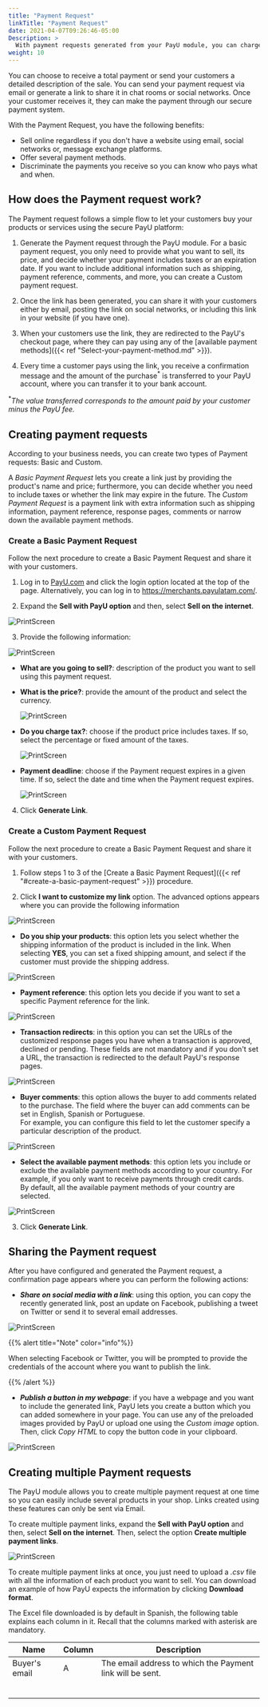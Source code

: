 ```yaml
---
title: "Payment Request"
linkTitle: "Payment Request"
date: 2021-04-07T09:26:46-05:00
Description: >
  With payment requests generated from your PayU module, you can charge to your customers without having a website. To receive payments with this solution, all you need is an active account in PayU.
weight: 10
---
```


You can choose to receive a total payment or send your customers a detailed description of the sale. You can send your payment request via email or generate a link to share it in chat rooms or social networks. Once your customer receives it, they can make the payment through our secure payment system.

With the Payment Request, you have the following benefits:
* Sell online regardless if you don't have a website using email, social networks or, message exchange platforms.
* Offer several payment methods.
* Discriminate the payments you receive so you can know who pays what and when.

## How does the Payment request work?
The Payment request follows a simple flow to let your customers buy your products or services using the secure PayU platform:

1. Generate the Payment request through the PayU module. For a basic payment request, you only need to provide what you want to sell, its price, and decide whether your payment includes taxes or an expiration date. If you want to include additional information such as shipping, payment reference, comments, and more, you can create a Custom payment request.

2. Once the link has been generated, you can share it with your customers either by email, posting the link on social networks, or including this link in your website (if you have one).

3. When your customers use the link, they are redirected to the PayU's checkout page, where they can pay using any of the [available payment methods]({{< ref "Select-your-payment-method.md" >}}).

4. Every time a customer pays using the link, you receive a confirmation message and the amount of the purchase<sup>*</sup> is transferred to your PayU account, where you can transfer it to your bank account.

<sup>*</sup>_The value transferred corresponds to the amount paid by your customer minus the PayU fee._

## Creating payment requests
According to your business needs, you can create  two types of Payment requests: Basic and Custom.

A _Basic Payment Request_ lets you create a link just by providing the product's name and price; furthermore, you can decide whether you need to include taxes or whether the link may expire in the future. The _Custom Payment Request_ is a payment link with extra information such as shipping information, payment reference, response pages, comments or narrow down the available payment methods.

### Create a Basic Payment Request
Follow the next procedure to create a Basic Payment Request and share it with your customers.

1. Log in to [PayU.com](payu.com) and click the login option located at the top of the page. Alternatively, you can log in to https://merchants.payulatam.com/.

2. Expand the **Sell with PayU option** and then, select **Sell on the internet**.

![PrintScreen](/assets/PaymentRequest/PaymentRequest_01.png)

3. Provide the following information:

![PrintScreen](/assets/PaymentRequest/PaymentRequest_02.png)

* **What are you going to sell?**: description of the product you want to sell using this payment request.
* **What is the price?**: provide the amount of the product and select the currency.

  ![PrintScreen](/assets/PaymentRequest/PaymentRequest_03.png)

* **Do you charge tax?**: choose if the product price includes taxes. If so, select the percentage or fixed amount of the taxes.

  ![PrintScreen](/assets/PaymentRequest/PaymentRequest_04.png)

* **Payment deadline**: choose if the Payment request expires in a given time. If so, select the date and time when the Payment request expires.

  ![PrintScreen](/assets/PaymentRequest/PaymentRequest_05.png)

4. Click **Generate Link**.

  ### Create a Custom Payment Request
  Follow the next procedure to create a Basic Payment Request and share it with your customers.

  1. Follow steps 1 to 3 of the [Create a Basic Payment Request]({{< ref "#create-a-basic-payment-request" >}}) procedure.

  2. Click **I want to customize my link** option. The advanced options appears where you can provide the following information

  ![PrintScreen](/assets/PaymentRequest/PaymentRequest_08.png)

  * **Do you ship your products**: this option lets you select whether the shipping information of the product is included in the link. When selecting **YES**, you can set a fixed shipping amount, and select if the customer must provide the shipping address.

  ![PrintScreen](/assets/PaymentRequest/PaymentRequest_09.png)

  * **Payment reference**: this option lets you decide if you want to set a specific Payment reference for the link.

  ![PrintScreen](/assets/PaymentRequest/PaymentRequest_12.png)

  * **Transaction redirects**: in this option you can set the URLs of the customized response pages you have when a transaction is approved, declined or pending. These fields are not mandatory and if you don't set a URL, the transaction is redirected to the default PayU's response pages.  

  ![PrintScreen](/assets/PaymentRequest/PaymentRequest_10.png)

  * **Buyer comments**: this option allows the buyer to add comments related to the purchase. The field where the buyer can add comments can be set in English, Spanish or Portuguese.<br>
  For example, you can configure this field to let the customer specify a particular description of the product.

  ![PrintScreen](/assets/PaymentRequest/PaymentRequest_11.png)

  * **Select the available payment methods**: this option lets you include or exclude the available payment methods according to your country. For example, if you only want to receive payments through credit cards.<br>
  By default, all the available payment methods of your country are selected.

  ![PrintScreen](/assets/PaymentRequest/PaymentRequest_13.png)

3. Click **Generate Link**. 

## Sharing the Payment request
After you have configured and generated the Payment request, a confirmation page appears where you can perform the following actions:

  * **_Share on social media with a link_**: using this option, you can copy the recently generated link, post an update on Facebook, publishing a tweet on Twitter or send it to several email addresses.

  ![PrintScreen](/assets/PaymentRequest/PaymentRequest_06.png) 

  {{% alert title="Note" color="info"%}}

  When selecting Facebook or Twitter, you will be prompted to provide the credentials of the account where you want to publish the link.

  {{% /alert %}}  

  * **_Publish a button in my webpage_**: if you have a webpage and you want to include the generated link, PayU lets you create a button which you can added somewhere in your page. You can use any of the preloaded images provided by PayU or upload one using the _Custom image_ option.<br>
  Then, click _Copy HTML_ to copy the button code in your clipboard.

  ![PrintScreen](/assets/PaymentRequest/PaymentRequest_07.png)

## Creating multiple Payment requests
The PayU module allows you to create multiple payment request at one time so you can easily include several products in your shop. Links created using these features can only be sent via Email.

To create multiple payment links, expand the **Sell with PayU option** and then, select **Sell on the internet**. Then, select the option **Create multiple payment links**.

![PrintScreen](/assets/PaymentRequest/PaymentRequest_13.png)

To create multiple payment links at once, you just need to upload a _.csv_ file with all the information of each product you want to sell. You can download an example of how PayU expects the information by clicking **Download format**.

The Excel file downloaded is by default in Spanish, the following table explains each column in it. Recall that the columns marked with asterisk are mandatory.

| Name          | Column | Description                                               |
|---------------|--------|-----------------------------------------------------------|
| Buyer's email |    A   | The email address to which the Payment link will be sent. |
|               |        |                                                           |
|               |        |                                                           |
|               |        |                                                           |
|               |        |                                                           |
|               |        |                                                           |
|               |        |                                                           |
